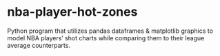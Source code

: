 # nba-player-hot-zones
Python program that utilizes pandas dataframes & matplotlib graphics to model NBA players’ shot charts while comparing them to their league average counterparts.